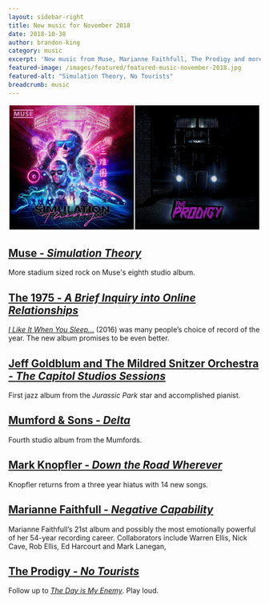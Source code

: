```yaml
---
layout: sidebar-right
title: New music for November 2018
date: 2018-10-30
author: brandon-king
category: music
excerpt: 'New music from Muse, Marianne Faithfull, The Prodigy and more'
featured-image: /images/featured/featured-music-november-2018.jpg
featured-alt: "Simulation Theory, No Tourists"
breadcrumb: music
---
```


![Simulation Theory, No Tourists](/images/featured/featured-music-november-2018.jpg)

## [Muse - <cite>Simulation Theory</cite>](https://suffolk.spydus.co.uk/cgi-bin/spydus.exe/ENQ/OPAC/BIBENQ?BRN=2485935)

More stadium sized rock on Muse's eighth studio album.

## [The 1975 - <cite>A Brief Inquiry into Online Relationships</cite>](https://suffolk.spydus.co.uk/cgi-bin/spydus.exe/ENQ/OPAC/BIBENQ?BRN=2492711)

[<cite>I Like It When You Sleep...</cite>](https://suffolk.spydus.co.uk/cgi-bin/spydus.exe/ENQ/OPAC/BIBENQ?BRN=1937927) (2016) was many people’s choice of record of the year. The new album promises to be even better.

## [Jeff Goldblum and The Mildred Snitzer Orchestra - <cite>The Capitol Studios Sessions</cite>](https://suffolk.spydus.co.uk/cgi-bin/spydus.exe/ENQ/OPAC/BIBENQ?BRN=2489047)

First jazz album from the <cite>Jurassic Park</cite> star and accomplished pianist.

## [Mumford & Sons - <cite>Delta</cite>](https://suffolk.spydus.co.uk/cgi-bin/spydus.exe/ENQ/OPAC/BIBENQ?BRN=2496410)

Fourth studio album from the Mumfords.

## [Mark Knopfler - <cite>Down the Road Wherever</cite>](https://suffolk.spydus.co.uk/cgi-bin/spydus.exe/ENQ/OPAC/BIBENQ?BRN=2496391)

Knopfler returns from a three year hiatus with 14 new songs.

## [Marianne Faithfull - <cite>Negative Capability</cite>](https://suffolk.spydus.co.uk/cgi-bin/spydus.exe/ENQ/OPAC/BIBENQ?BRN=2492762)

Marianne Faithfull’s 21st album and possibly the most emotionally powerful of her 54-year recording career. Collaborators include Warren Ellis, Nick Cave, Rob Ellis, Ed Harcourt and Mark Lanegan,

## [The Prodigy - <cite>No Tourists</cite>](https://suffolk.spydus.co.uk/cgi-bin/spydus.exe/ENQ/OPAC/BIBENQ?BRN=2465470)

Follow up to [<cite>The Day is My Enemy</cite>](https://suffolk.spydus.co.uk/cgi-bin/spydus.exe/ENQ/OPAC/BIBENQ?BRN=1751213). Play loud.
